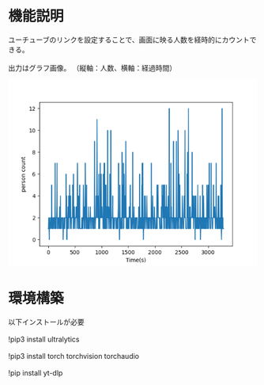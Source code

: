
# 機能説明
ユーチューブのリンクを設定することで、画面に映る人数を経時的にカウントできる。
<br>
<br>
出力はグラフ画像。
（縦軸：人数、横軸：経過時間）

![出力](img/count_human_result.png)


# 環境構築
以下インストールが必要
<br>
<br>
!pip3 install ultralytics
<br>
<br>
!pip3 install torch torchvision torchaudio
<br>
<br>
!pip install yt-dlp

